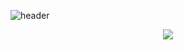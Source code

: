 ![header](https://capsule-render.vercel.app/api?type=venom&color=auto&height=300&section=header&text=KDW%20World&fontSize=90)

<p align="center">
  <img src="https://github-readme-stats.vercel.app/api?username=chlwjd0803&show_icons=true&theme=tokyonight" />
</p>
